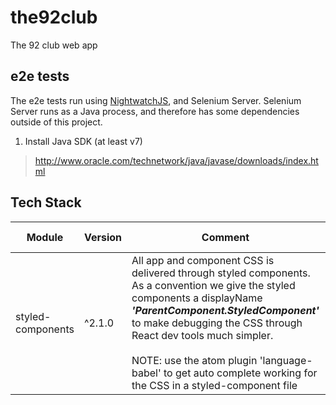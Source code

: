 # the92club
The 92 club web app

## e2e tests
The e2e tests run using [NightwatchJS](http://nightwatchjs.org/), and Selenium Server. Selenium Server runs as a Java process, and therefore has some dependencies outside of this project.

1. Install Java SDK (at least v7)
  >http://www.oracle.com/technetwork/java/javase/downloads/index.html

## Tech Stack


| Module | Version         | Comment           | Useful Links  |
| ------ | --------------- | ----------------- | --------------- |
| styled-components | ^2.1.0 | All app and component CSS is delivered through styled components. As a convention we give the styled components a displayName ***'ParentComponent.StyledComponent'*** to make debugging the CSS through React dev tools much simpler. <br><br>NOTE: use the atom plugin 'language-babel' to get auto complete working for the CSS in a styled-component file | [Github ](https://github.com/styled-components/styled-components) <br/>[Docs ](https://www.styled-components.com/docs) <br/>[Atom plugin - language-babel](https://atom.io/packages/language-babel) |
